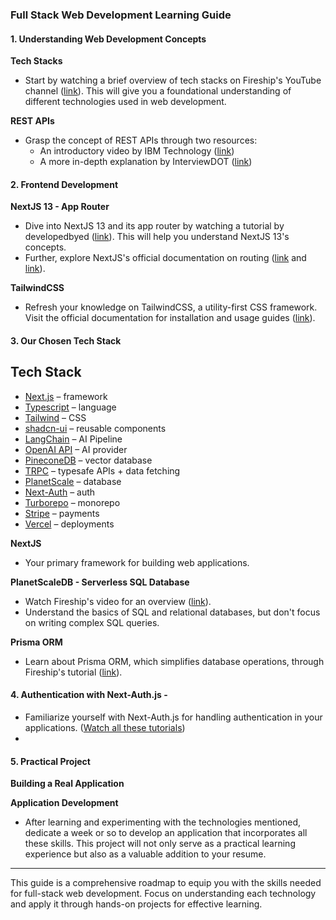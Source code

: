 ### Full Stack Web Development Learning Guide

#### 1. Understanding Web Development Concepts

**Tech Stacks**
- Start by watching a brief overview of tech stacks on Fireship's YouTube channel ([link](https://www.youtube.com/watch?v=Sxxw3qtb3_g)). This will give you a foundational understanding of different technologies used in web development.

**REST APIs**
- Grasp the concept of REST APIs through two resources: 
  - An introductory video by IBM Technology ([link](https://www.youtube.com/watch?v=lsMQRaeKNDk))
  - A more in-depth explanation by InterviewDOT ([link](https://www.youtube.com/watch?v=Io4bjADJ2rs))

#### 2. Frontend Development

**NextJS 13 - App Router**
- Dive into NextJS 13 and its app router by watching a tutorial by developedbyed ([link](https://www.youtube.com/watch?v=zbYBgy_ChGY)). This will help you understand NextJS 13's concepts.
- Further, explore NextJS's official documentation on routing ([link](https://nextjs.org/docs/app/building-your-application/routing/colocation) and [link](https://nextjs.org/docs/app/building-your-application/routing)).

**TailwindCSS**
- Refresh your knowledge on TailwindCSS, a utility-first CSS framework. Visit the official documentation for installation and usage guides ([link](https://tailwindcss.com/docs/installation)).

#### 3. Our Chosen Tech Stack

## Tech Stack

- [Next.js](https://nextjs.org/) – framework
- [Typescript](https://www.typescriptlang.org/) – language
- [Tailwind](https://tailwindcss.com/) – CSS
- [shadcn-ui](https://ui.shadcn.com/) – reusable components
- [LangChain](https://js.langchain.com/docs/get_started/introduction) – AI Pipeline
- [OpenAI API](https://openai.com/) – AI provider
- [PineconeDB](https://openai.com/) – vector database
- [TRPC](https://trpc.io/) – typesafe APIs + data fetching
- [PlanetScale](https://planetscale.com/) – database
- [Next-Auth](https://next-auth.js.org/) – auth
- [Turborepo](https://turbo.build/repo) – monorepo
- [Stripe](https://stripe.com/) – payments
- [Vercel](https://vercel.com/) – deployments

**NextJS**
- Your primary framework for building web applications.

**PlanetScaleDB - Serverless SQL Database**
- Watch Fireship's video for an overview ([link](https://www.youtube.com/watch?v=Cz3WcZLRaWc)).
- Understand the basics of SQL and relational databases, but don't focus on writing complex SQL queries.

**Prisma ORM**
- Learn about Prisma ORM, which simplifies database operations, through Fireship's tutorial ([link](https://www.youtube.com/watch?v=rLRIB6AF2Dg)).

#### 4. Authentication with Next-Auth.js - 

- Familiarize yourself with Next-Auth.js for handling authentication in your applications. ([Watch all these tutorials](https://next-auth.js.org/tutorials))
- 

#### 5. Practical Project

**Building a Real Application**


**Application Development**
- After learning and experimenting with the technologies mentioned, dedicate a week or so to develop an application that incorporates all these skills. This project will not only serve as a practical learning experience but also as a valuable addition to your resume.

---

This guide is a comprehensive roadmap to equip you with the skills needed for full-stack web development. Focus on understanding each technology and apply it through hands-on projects for effective learning.

